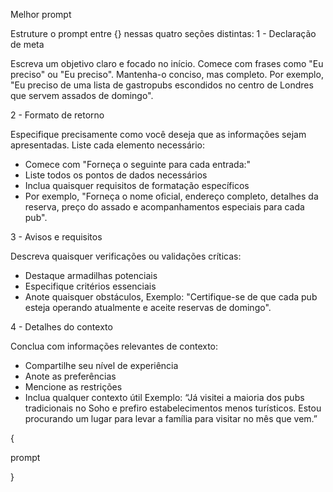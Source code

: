 Melhor prompt

Estruture o prompt entre {} nessas quatro seções distintas:
1 - Declaração de meta

Escreva um objetivo claro e focado no início. Comece com frases como "Eu preciso" ou "Eu preciso". Mantenha-o conciso, mas completo. Por exemplo, "Eu preciso de uma lista de gastropubs escondidos no centro de Londres que servem assados ​​de domingo".

2 - Formato de retorno

Especifique precisamente como você deseja que as informações sejam apresentadas. Liste cada elemento necessário:

* Comece com "Forneça o seguinte para cada entrada:"
* Liste todos os pontos de dados necessários
* Inclua quaisquer requisitos de formatação específicos
* Por exemplo, "Forneça o nome oficial, endereço completo, detalhes da reserva, preço do assado e acompanhamentos especiais para cada pub".

3 - Avisos e requisitos

Descreva quaisquer verificações ou validações críticas:

* Destaque armadilhas potenciais
* Especifique critérios essenciais
* Anote quaisquer obstáculos, Exemplo: "Certifique-se de que cada pub esteja operando atualmente e aceite reservas de domingo".

4 - Detalhes do contexto

Conclua com informações relevantes de contexto:

* Compartilhe seu nível de experiência
* Anote as preferências
* Mencione as restrições
* Inclua qualquer contexto útil Exemplo: “Já visitei a maioria dos pubs tradicionais no Soho e prefiro estabelecimentos menos turísticos. Estou procurando um lugar para levar a família para visitar no mês que vem.”


{

prompt

}
